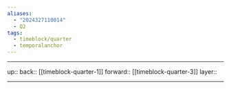 ```yaml
---
aliases:
  - "2024327110014"
  - Q2
tags:
  - timeblock/quarter
  - temporalanchor
---
```




***

up:: 
back:: [[timeblock-quarter-1]]
forward:: [[timeblock-quarter-3]]
layer:: 

***
